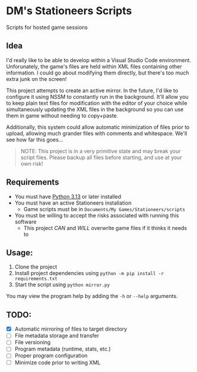 # DM's Stationeers Scripts

Scripts for hosted game sessions

## Idea

I'd really like to be able to develop within a Visual Studio Code environment. Unforunately, the game's files are held within XML files containing other information. I could go about modifying them directly, but there's too much extra junk on the screen!

This project attempts to create an active mirror. In the future, I'd like to configure it using NSSM to constantly run in the background. It'll allow you to keep plain text files for modification with the editor of your choice while simultaneously updating the XML files in the background so you can use them in game without needing to copy+paste.

Additionally, this system could allow automatic minimization of files prior to upload, allowing much grander files with comments and whitespace. We'll see how far this goes...

> NOTE: This project is in a very primitive state and may break your script files. Please backup all files before starting, and use at your own risk!

## Requirements

- You must have [Python 3.13](https://wiki.python.org/moin/BeginnersGuide/Download) or later installed
- You must have an active Stationeers installation
    - Game scripts must be in `Documents/My Games/Stationeers/scripts`
- You must be willing to accept the risks associated with running this software
    - This project *CAN* and *WILL* overwrite game files if it thinks it needs to

## Usage:

1. Clone the project
2. Install project dependencies using `python -m pip install -r requirements.txt`
3. Start the script using `python mirror.py`

You may view the program help by adding the `-h` or `--help` arguments.

## TODO:

- [X] Automatic mirroring of files to target directory
- [ ] File metadata storage and transfer
- [ ] File versioning
- [ ] Program metadata (runtime, stats, etc.)
- [ ] Proper program configuration
- [ ] Minimize code prior to writing XML
